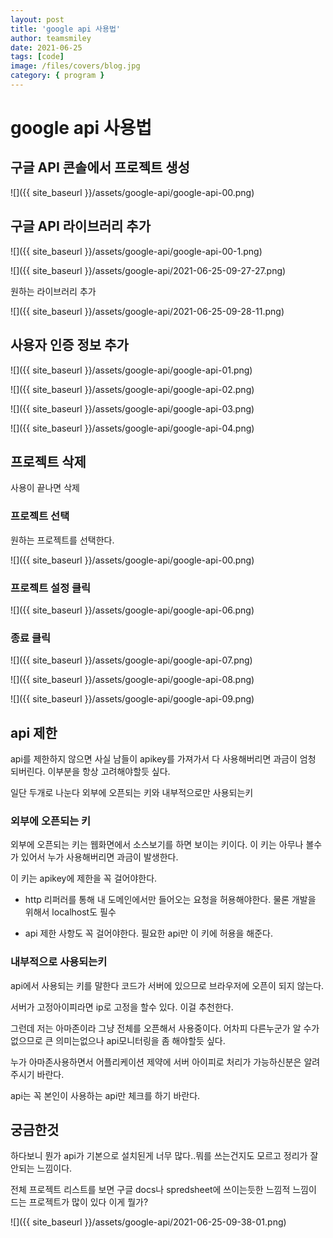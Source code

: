 ```yaml
---
layout: post
title: 'google api 사용법'
author: teamsmiley
date: 2021-06-25
tags: [code]
image: /files/covers/blog.jpg
category: { program }
---
```


# google api 사용법

## 구글 API 콘솔에서 프로젝트 생성

![]({{ site_baseurl }}/assets/google-api/google-api-00.png)

## 구글 API 라이브러리 추가

![]({{ site_baseurl }}/assets/google-api/google-api-00-1.png)

![]({{ site_baseurl }}/assets/google-api/2021-06-25-09-27-27.png)

원하는 라이브러리 추가

![]({{ site_baseurl }}/assets/google-api/2021-06-25-09-28-11.png)

## 사용자 인증 정보 추가

![]({{ site_baseurl }}/assets/google-api/google-api-01.png)

![]({{ site_baseurl }}/assets/google-api/google-api-02.png)

![]({{ site_baseurl }}/assets/google-api/google-api-03.png)

![]({{ site_baseurl }}/assets/google-api/google-api-04.png)

## 프로젝트 삭제

사용이 끝나면 삭제

### 프로젝트 선택

원하는 프로젝트를 선택한다.

![]({{ site_baseurl }}/assets/google-api/google-api-00.png)

### 프로젝트 설정 클릭

![]({{ site_baseurl }}/assets/google-api/google-api-06.png)

### 종료 클릭

![]({{ site_baseurl }}/assets/google-api/google-api-07.png)

![]({{ site_baseurl }}/assets/google-api/google-api-08.png)

![]({{ site_baseurl }}/assets/google-api/google-api-09.png)

## api 제한

api를 제한하지 않으면 사실 남들이 apikey를 가져가서 다 사용해버리면 과금이 엄청 되버린다. 이부분을 항상 고려해야할듯 싶다.

일단 두개로 나눈다 외부에 오픈되는 키와 내부적으로만 사용되는키

### 외부에 오픈되는 키

외부에 오픈되는 키는 웹화면에서 소스보기를 하면 보이는 키이다. 이 키는 아무나 볼수가 있어서 누가 사용해버리면 과금이 발생한다.

이 키는 apikey에 제한을 꼭 걸어야한다.

- http 리퍼러를 통해 내 도메인에서만 들어오는 요청을 허용해야한다. 물론 개발을 위해서 localhost도 필수

- api 제한 사항도 꼭 걸어야한다. 필요한 api만 이 키에 허용을 해준다.

### 내부적으로 사용되는키

api에서 사용되는 키를 말한다 코드가 서버에 있으므로 브라우저에 오픈이 되지 않는다.

서버가 고정아이피라면 ip로 고정을 할수 있다. 이걸 추천한다.

그런데 저는 아마존이라 그냥 전체를 오픈해서 사용중이다. 어차피 다른누군가 알 수가 없으므로 큰 의미는없으나 api모니터링을 좀 해야할듯 싶다.

누가 아마존사용하면서 어플리케이션 제약에 서버 아이피로 처리가 가능하신분은 알려주시기 바란다.

api는 꼭 본인이 사용하는 api만 체크를 하기 바란다.

## 궁금한것

하다보니 뭔가 api가 기본으로 설치된게 너무 많다..뭐를 쓰는건지도 모르고 정리가 잘 안되는 느낌이다.

전체 프로젝트 리스트를 보면 구글 docs나 spredsheet에 쓰이는듯한 느낌적 느낌이 드는 프로젝트가 많이 있다 이게 뭘가?

![]({{ site_baseurl }}/assets/google-api/2021-06-25-09-38-01.png)

